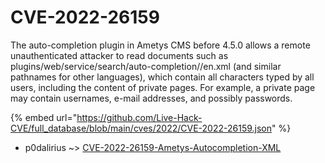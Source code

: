 # CVE-2022-26159

The auto-completion plugin in Ametys CMS before 4.5.0 allows a remote unauthenticated attacker to read documents such as plugins/web/service/search/auto-completion/<domain>/en.xml (and similar pathnames for other languages), which contain all characters typed by all users, including the content of private pages. For example, a private page may contain usernames, e-mail addresses, and possibly passwords.

{% embed url="https://github.com/Live-Hack-CVE/full_database/blob/main/cves/2022/CVE-2022-26159.json" %}


* p0dalirius ~> [CVE-2022-26159-Ametys-Autocompletion-XML](https://www.alice-snow.ru/2022/database/cve-2022-26159/cve-2022-26159-ametys-autocompletion-xml-p0dalirius)
